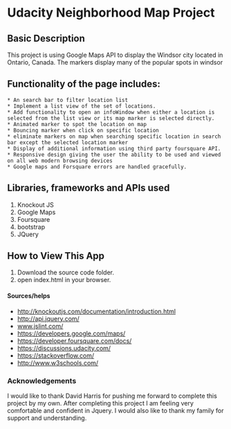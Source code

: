 # Udacity Neighborhood Map Project 

## Basic Description
This project is using Google Maps API to display the Windsor city located in Ontario, Canada.
The markers display many of the popular spots in windsor 

## Functionality of the page includes:
	* An search bar to filter location list  
	* Implement a list view of the set of locations.
	* Add functionality to open an infoWindow when either a location is selected from the list view or its map marker is selected directly.
	* Animated marker to spot the location on map 
	* Bouncing marker when click on specific location 
	* eliminate markers on map when searching specific location in search bar except the selected location marker
	* Display of additional information using third party foursquare API.
	* Responsive design giving the user the ability to be used and viewed on all web modern browsing devices
	* Google maps and Forsquare errors are handled gracefully.
	
## Libraries, frameworks and APIs used
1. Knockout JS
2. Google Maps
3. Foursquare
4. bootstrap
5. JQuery

## How to View This App
1. Download the source code folder.
2. open index.html in your browser.

#### Sources/helps
* http://knockoutjs.com/documentation/introduction.html
* http://api.jquery.com/
* www.jslint.com/
* https://developers.google.com/maps/
* https://developer.foursquare.com/docs/
* https://discussions.udacity.com/
* https://stackoverflow.com/
* http://www.w3schools.com/

### Acknowledgements
I would like to thank David Harris for pushing me forward to complete this project by my own. After completing this project I am feeling very comfortable and confident in Jquery. I would also like to thank my family for support and understanding.
